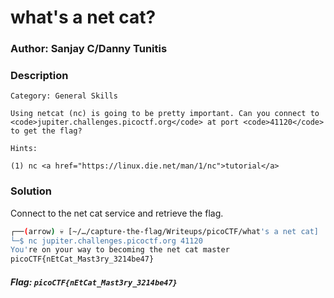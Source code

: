 
# what's a net cat? 

### Author: Sanjay C/Danny Tunitis

### Description

```
Category: General Skills

Using netcat (nc) is going to be pretty important. Can you connect to <code>jupiter.challenges.picoctf.org</code> at port <code>41120</code> to get the flag?

Hints:

(1) nc <a href="https://linux.die.net/man/1/nc">tutorial</a>

```

### Solution

Connect to the net cat service and retrieve the flag.

```bash
┌──(arrow) 💀 [~/…/capture-the-flag/Writeups/picoCTF/what's a net cat]
└─$ nc jupiter.challenges.picoctf.org 41120                                                   1 ⨯
You're on your way to becoming the net cat master
picoCTF{nEtCat_Mast3ry_3214be47}
```

##### Flag: `picoCTF{nEtCat_Mast3ry_3214be47}`
